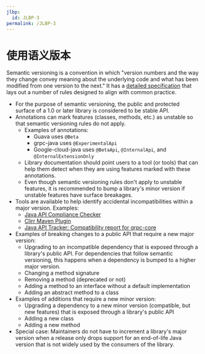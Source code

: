 ```yaml
---
jlbp:
  id: JLBP-3
permalink: /JLBP-3
---
```

# 使用语义版本

Semantic versioning is a convention in which "version numbers and the way they
change convey meaning about the underlying code and what has been modified from one 
version to the next." It has a [detailed specification](https://semver.org)
that lays out a number of rules designed to align with common practice. 

- For the purpose of semantic versioning, the public and protected surface of a 
  1.0 or later library is considered to be stable API.
- Annotations can mark features (classes, methods, etc.) as unstable 
  so that semantic versioning rules do not apply. 
  - Examples of annotations:
    - Guava uses `@Beta`
    - grpc-java uses `@ExperimentalApi`
    - Google-cloud-java uses `@BetaApi`, `@InternalApi`, and `@InternalExtensionOnly`
  - Library documentation should point users to a tool (or tools) that can
    help them detect when they are using features marked with these
    annotations.
  - Even though semantic versioning rules don't apply to unstable features, it is
    recommended to bump a library's minor version if unstable features have
    surface breakages.
- Tools are available to help identify accidental incompatibilities within a
  major version. Examples:
  - [Java API Compliance Checker](https://lvc.github.io/japi-compliance-checker/)
  - [Clirr Maven Plugin](http://www.mojohaus.org/clirr-maven-plugin/)
  - [Java API Tracker: Compatibility report for grpc-core](
    https://abi-laboratory.pro/index.php?view=timeline&lang=java&l=grpc-core)
- Examples of breaking changes to a public API that require a new major
  version:
  - Upgrading to an incompatible dependency that is exposed through a
    library's public API. For dependencies that follow semantic versioning, this happens
    when a dependency is bumped to a higher major version.
  - Changing a method signature
  - Removing a method (deprecated or not)
  - Adding a method to an interface without a default implementation
  - Adding an abstract method to a class
- Examples of additions that require a new minor version:
  - Upgrading a dependency to a new minor version (compatible, but new
    features) that is exposed through a library's public API
  - Adding a new class
  - Adding a new method
- Special case: Maintainers do not have to increment a library's major version when
  a release only drops support for an end-of-life Java version that is not widely used by
  the consumers of the library.
